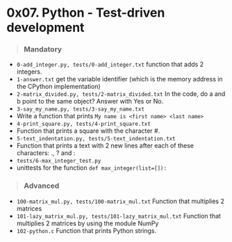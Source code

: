 # 0x07. Python - Test-driven development
  > ### Mandatory
  - ```0-add_integer.py, tests/0-add_integer.txt``` function that adds 2 integers.
  - ```1-answer.txt``` get the variable identifier (which is the memory address in the CPython implementation)
  - ```2-matrix_divided.py, tests/2-matrix_divided.txt``` In the code, do a and b point to the same object? Answer with Yes or No.
  - ```3-say_my_name.py, tests/3-say_my_name.txt```
   - Write a function that prints `My name is <first name> <last name>`
  - ```4-print_square.py, tests/4-print_square.txt```
   - Function that prints a square with the character #.
  - ```5-text_indentation.py, tests/5-text_indentation.txt```
   - Function that prints a text with 2 new lines after each of these characters: ., ? and :
  - ```tests/6-max_integer_test.py```
   - unittests for the function `def max_integer(list=[]):`


> ### Advanced 
- ```100-matrix_mul.py, tests/100-matrix_mul.txt```  Function that multiplies 2 matrices
- ```101-lazy_matrix_mul.py, tests/101-lazy_matrix_mul.txt```  Function that multiplies 2 matrices by using the module NumPy
- ```102-python.c```  Function that prints Python strings.



